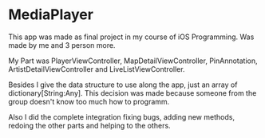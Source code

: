 # MediaPlayer

This app was made as final project in my course of iOS Programming. Was made by me and 3 person more.

My Part was PlayerViewController, MapDetailViewController, PinAnnotation, ArtistDetailViewController and LiveListViewController.

Besides I give the data structure to use along the app, just an array of dictionary[String:Any]. This decision was made because
someone from the group doesn't know too much how to programm.

Also I did the complete integration fixing bugs, adding new methods, redoing the other parts and helping to the others.
